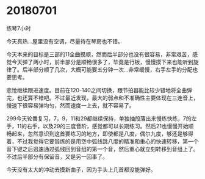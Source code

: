 # 20180701

练琴7小时

今天真热...屋里没有空调，尽量待在琴房也不错。

今天本来的目标是三部的11全曲摸顺，然而后半部分也没有很容易，非常艰苦，感觉今天弹了两小时，前半部分是顺畅很多了，毕竟是行板，慢慢摸下来也能听到旋律了。后半部分顺了几次，大概可能要五分钟一次...非常缓慢，右手左手的分配也要思考。

悲怆继续跟进速度。目前在120-140之间切换，跟节拍器能比较少错地将全曲弹完，也还算不错吧。不过最近发现，最大的弱点和不准确性主要体现在三连音上，慢速下很容易弹均匀，然而速度一上去，就不容易了。

299今天轮番复习，7，9，11和29都继续保持，单独抽段落出来慢练快练，7的左手，11的右手，以及29的三度音阶，感觉都可以长期练习。然后21也慢慢开始顺畅起来，忽然意识到这首要练习的地方，即使都是八度，偶尔九度，够还是够得着，不过我觉得它要锻炼的是用空中弧线跳八度的精准和重心的快速转移，第一个音下键之后迅速通过弧线回到音组的第一个音，然后重心就立刻转移到音组上了。不过后半部分有保留音，又是另一回事了。

今天没有太大的冲动去摸新曲子，因为手头上几首都没能弹好。
